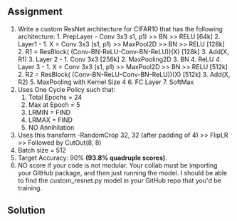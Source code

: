 ## Assignment

1. Write a custom ResNet architecture for CIFAR10 that has the following architecture:
        1. PrepLayer - Conv 3x3 s1, p1) >> BN >> RELU [64k]
        2. Layer1 -
            1. X = Conv 3x3 (s1, p1) >> MaxPool2D >> BN >> RELU [128k]
            2. R1 = ResBlock( (Conv-BN-ReLU-Conv-BN-ReLU))(X) [128k] 
            3. Add(X, R1)
        3. Layer 2 -
            1. Conv 3x3 [256k]
            2. MaxPooling2D
            3. BN
            4. ReLU
        4. Layer 3 -
            1. X = Conv 3x3 (s1, p1) >> MaxPool2D >> BN >> RELU [512k]
            2. R2 = ResBlock( (Conv-BN-ReLU-Conv-BN-ReLU))(X) [512k]
            3. Add(X, R2)
        5. MaxPooling with Kernel Size 4
        6. FC Layer 
        7. SoftMax
2. Uses One Cycle Policy such that:
    1. Total Epochs = 24
    2. Max at Epoch = 5
    3. LRMIN = FIND
    4. LRMAX = FIND
    5. NO Annihilation
3. Uses this transform -RandomCrop 32, 32 (after padding of 4) >> FlipLR >> Followed by CutOut(8, 8)
4. Batch size = 512
5. Target Accuracy: 90% **(93.8% quadruple scores)**. 
6. NO score if your code is not modular. Your collab must be importing your GitHub package, and then just running the model. I should be able to find the custom_resnet.py model in your GitHub repo that you'd be training. 



## Solution